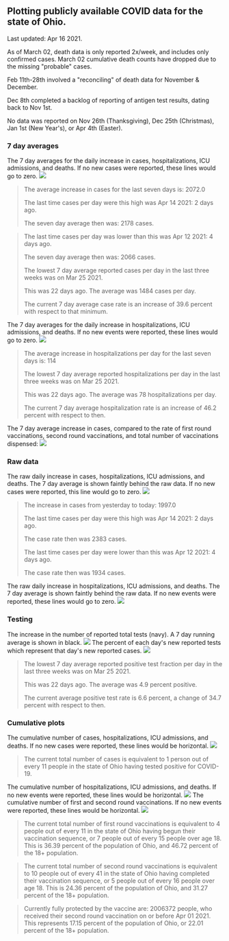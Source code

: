 ## Plotting publicly available COVID data for the state of Ohio. 

Last updated: Apr 16 2021. 

As of March 02, death data is only reported 2x/week, and includes only confirmed cases. March 02 cumulative death counts have dropped due to the missing "probable" cases.

Feb 11th-28th involved a "reconciling" of death data for November & December.

Dec 8th completed a backlog of reporting of antigen test results, dating back to Nov 1st.

No data was reported on Nov 26th (Thanksgiving), Dec 25th (Christmas), Jan 1st (New Year's), or Apr 4th (Easter).
### 7 day averages
The 7 day averages for the daily increase in cases, hospitalizations, ICU admissions, and deaths. If no new cases were reported, these lines would go to zero.
![](7dayaverage_cases.png)

>The average increase in cases for the last seven days is: 2072.0
>
>The last time cases per day were this high was Apr 14 2021: 2 days ago.
>
>The seven day average then was: 2178 cases.

>
>The last time cases per day was lower than this was Apr 12 2021: 4 days ago.
>
>The seven day average then was: 2066 cases.
>
>The lowest 7 day average reported cases per day in the last three weeks was on Mar 25 2021.
>
>This was 22 days ago. The average was 1484 cases per day.
>
>The current 7 day average case rate is an increase of 39.6 percent with respect to that minimum.

The 7 day averages for the daily increase in hospitalizations, ICU admissions, and deaths. If no new events were reported, these lines would go to zero.
![](7dayaverage_hospital.png)

>The average increase in hospitalizations per day for the last seven days is: 114
>
>The lowest 7 day average reported hospitalizations per day in the last three weeks was on Mar 25 2021.
>
>This was 22 days ago. The average was 78 hospitalizations per day.
>
>The current 7 day average hospitalization rate is an increase of 46.2 percent with respect to then.

The 7 day average increase in cases, compared to the rate of first round vaccinations, second round vaccinations, and total number of vaccinations dispensed:
![](DailyVaccinationsCases.png)

### Raw data
The raw daily increase in cases, hospitalizations, ICU admissions, and deaths. The 7 day average is shown faintly behind the raw data. If no new cases were reported, this line would go to zero.
![](DailyCases.png)

>The increase in cases from yesterday to today: 1997.0 
>
>The last time cases per day were this high was Apr 14 2021: 2 days ago. 
>
>The case rate then was 2383 cases.
>
>The last time cases per day were lower than this was Apr 12 2021: 4 days ago. 
>
>The case rate then was 1934 cases.

The raw daily increase in hospitalizations, ICU admissions, and deaths. The 7 day average is shown faintly behind the raw data. If no new events were reported, these lines would go to zero.
![](DailyHospitalizations.png)

### Testing

The increase in the number of reported total tests (navy). A 7 day running average is shown in black.
![](DailyTests.png)
The percent of each day's new reported tests which represent that day's new reported cases.
![](percentpositive_tests.png)

>The lowest 7 day average reported positive test fraction per day in the last three weeks was on Mar 25 2021.
>
>This was 22 days ago. The average was 4.9 percent positive. 
>
>The current average positive test rate is 6.6 percent, a change of 34.7 percent with respect to then. 

### Cumulative plots
The cumulative number of cases, hospitalizations, ICU admissions, and deaths. If no new cases were reported, these lines would be horizontal.
![](Cases.png)

>The current total number of cases is equivalent to 1 person out of every 11 people in the state of Ohio having tested positive for COVID-19.

The cumulative number of hospitalizations, ICU admissions, and deaths. If no new events were reported, these lines would be horizontal.
![](Hospitalizations.png)
The cumulative number of first and second round vaccinations. If no new events were reported, these lines would be horizontal.
![](Vaccinations.png)

>The current total number of first round vaccinations is equivalent to 4 people out of every 11 in the state of Ohio having begun their vaccination sequence, or 7 people out of every 15 people over age 18.
 >This is 36.39 percent of the population of Ohio, and 46.72 percent of the 18+ population.

>The current total number of second round vaccinations is equivalent to 10 people out of every 41 in the state of Ohio having completed their vaccination sequence, or 5 people out of every 16 people over age 18. 
>This is 24.36 percent of the population of Ohio, and 31.27 percent of the 18+ population.

>Currently fully protected by the vaccine are: 2006372 people, who received their second round vaccination on or before Apr 01 2021.
>This represents 17.15 percent of the population of Ohio, or 22.01 percent of the 18+ population.

